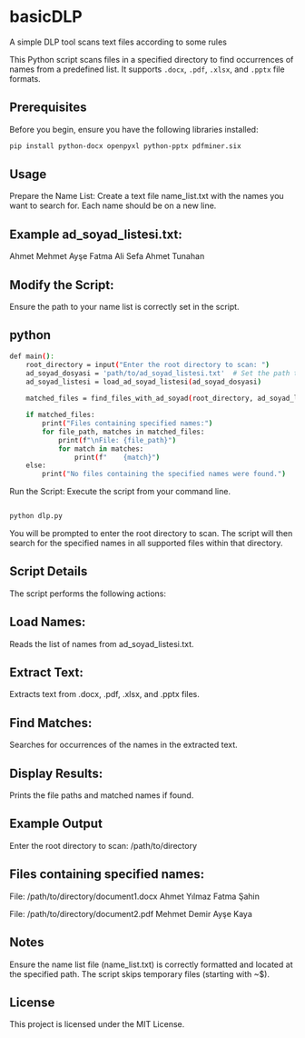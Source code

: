 # basicDLP
A simple DLP tool scans text files according to some rules

This Python script scans files in a specified directory to find occurrences of names from a predefined list. It supports `.docx`, `.pdf`, `.xlsx`, and `.pptx` file formats.

## Prerequisites

Before you begin, ensure you have the following libraries installed:

```bash
pip install python-docx openpyxl python-pptx pdfminer.six
```

## Usage
Prepare the Name List:
Create a text file name_list.txt with the names you want to search for. Each name should be on a new line.

## Example ad_soyad_listesi.txt:

Ahmet 
Mehmet 
Ayşe 
Fatma 
Ali 
Sefa 
Ahmet 
Tunahan 

## Modify the Script:
Ensure the path to your name list is correctly set in the script.

## python
```bash
def main():
    root_directory = input("Enter the root directory to scan: ")
    ad_soyad_dosyasi = 'path/to/ad_soyad_listesi.txt'  # Set the path to your name list file
    ad_soyad_listesi = load_ad_soyad_listesi(ad_soyad_dosyasi)
    
    matched_files = find_files_with_ad_soyad(root_directory, ad_soyad_listesi)

    if matched_files:
        print("Files containing specified names:")
        for file_path, matches in matched_files:
            print(f"\nFile: {file_path}")
            for match in matches:
                print(f"    {match}")
    else:
        print("No files containing the specified names were found.")
```
Run the Script:
Execute the script from your command line.

```bash

python dlp.py

```
You will be prompted to enter the root directory to scan. The script will then search for the specified names in all supported files within that directory.

## Script Details
The script performs the following actions:

## Load Names:
Reads the list of names from ad_soyad_listesi.txt.

## Extract Text:
Extracts text from .docx, .pdf, .xlsx, and .pptx files.

## Find Matches:
Searches for occurrences of the names in the extracted text.

## Display Results:
Prints the file paths and matched names if found.

## Example Output
Enter the root directory to scan: /path/to/directory

## Files containing specified names:

File: /path/to/directory/document1.docx
    Ahmet Yılmaz
    Fatma Şahin

File: /path/to/directory/document2.pdf
    Mehmet Demir
    Ayşe Kaya
## Notes
Ensure the name list file (name_list.txt) is correctly formatted and located at the specified path.
The script skips temporary files (starting with ~$).
## License
This project is licensed under the MIT License. 

